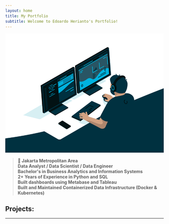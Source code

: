 ```yaml
---
layout: home
title: My Portfolio
subtitle: Welcome to Edoardo Herianto's Portfolio!
---
```


![Crepe](/assets/img/2.gif)

> **📍 Jakarta Metropolitan Area**  
> **Data Analyst / Data Scientist / Data Engineer**  
> **Bachelor's in Business Analytics and Information Systems**  
> **2+ Years of Experience in Python and SQL**  
> **Built dashboards using Metabase and Tableau**  
> **Built and Maintained Containerized Data Infrastructure (Docker & Kubernetes)**

## Projects:
---
